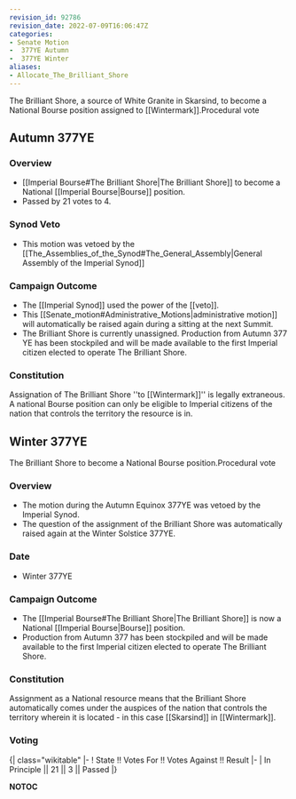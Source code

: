 ```yaml
---
revision_id: 92786
revision_date: 2022-07-09T16:06:47Z
categories:
- Senate Motion
-  377YE Autumn
-  377YE Winter
aliases:
- Allocate_The_Brilliant_Shore
---
```


The Brilliant Shore, a source of White Granite in Skarsind, to become a National Bourse position assigned to [[Wintermark]].Procedural vote 

## Autumn 377YE

### Overview
* [[Imperial Bourse#The Brilliant Shore|The Brilliant Shore]] to become a National [[Imperial Bourse|Bourse]] position.
* Passed by 21 votes to 4.

### Synod Veto
* This motion was vetoed by the [[The_Assemblies_of_the_Synod#The_General_Assembly|General Assembly of the Imperial Synod]]

### Campaign Outcome
* The [[Imperial Synod]] used the power of the [[veto]].
* This [[Senate_motion#Administrative_Motions|administrative motion]] will automatically be raised again during a sitting at the next Summit.
* The Brilliant Shore is currently unassigned. Production from Autumn 377 YE has been stockpiled and will be made available to the first Imperial citizen elected to operate The Brilliant Shore.

### Constitution
Assignation of The Brilliant Shore ''to [[Wintermark]]'' is legally extraneous. A national Bourse position can only be eligible to Imperial citizens of the nation that controls the territory the resource is in.

## Winter 377YE
The Brilliant Shore to become a National Bourse position.Procedural vote 

### Overview
* The motion during the Autumn Equinox 377YE was vetoed by the Imperial Synod.
* The question of the assignment of the Brilliant Shore was automatically raised again at the Winter Solstice 377YE.

### Date
* Winter 377YE

### Campaign Outcome
* The [[Imperial Bourse#The Brilliant Shore|The Brilliant Shore]] is now a National [[Imperial Bourse|Bourse]] position.
* Production from Autumn 377 has been stockpiled and will be made available to the first Imperial citizen elected to operate The Brilliant Shore.

### Constitution
Assignment as a National resource means that the Brilliant Shore automatically comes under the auspices of the nation that controls the territory wherein it is located - in this case [[Skarsind]] in [[Wintermark]].

### Voting

{| class="wikitable"
|-
! State !! Votes For !! Votes Against !! Result
|-
| In Principle || 21 || 3 || Passed
|}




__NOTOC__